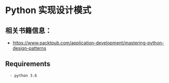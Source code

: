 # Python 实现设计模式

## 相关书籍信息：
* https://www.packtpub.com/application-development/mastering-python-design-patterns  

## Requirements
```
  - python 3.6
```
